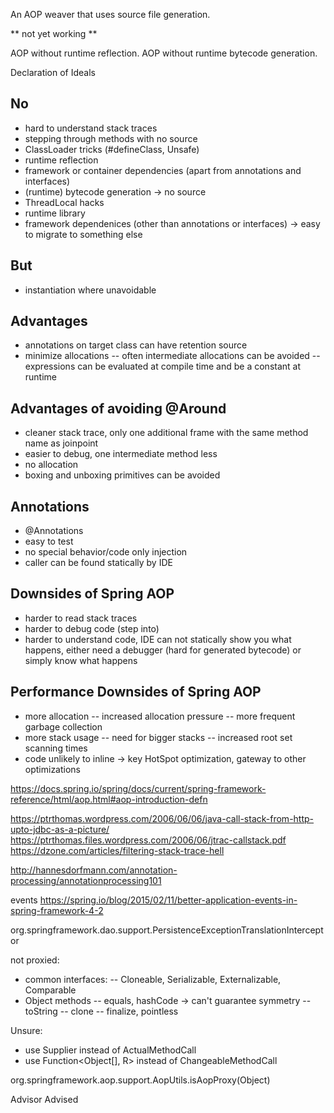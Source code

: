 An AOP weaver that uses source file generation.

** not yet working **

AOP without runtime reflection.
AOP without runtime bytecode generation.

Declaration of Ideals

No
--
- hard to understand stack traces
- stepping through methods with no source
- ClassLoader tricks (#defineClass, Unsafe)
- runtime reflection
- framework or container dependencies (apart from annotations and interfaces)
- (runtime) bytecode generation -> no source
- ThreadLocal hacks
- runtime library
- framework dependenices (other than annotations or interfaces) -> easy to migrate to something else

But
--
- instantiation where unavoidable

Advantages
----------
- annotations on target class can have retention source
- minimize allocations
-- often intermediate allocations can be avoided
-- expressions can be evaluated at compile time and be a constant at runtime

Advantages of avoiding @Around
-------------------------------
- cleaner stack trace, only one additional frame with the same method name as joinpoint
- easier to debug, one intermediate method less
- no allocation
- boxing and unboxing primitives can be avoided

Annotations
-----------
- @Annotations
- easy to test
- no special behavior/code only injection
- caller can be found statically by IDE

Downsides of Spring AOP
-----------------------
- harder to read stack traces
- harder to debug code (step into)
- harder to understand code, IDE can not statically show you what happens, either need a debugger (hard for generated bytecode) or simply know what happens

Performance Downsides of Spring AOP
-----------------------------------
- more allocation
-- increased allocation pressure
-- more frequent garbage collection
- more stack usage
-- need for bigger stacks
-- increased root set scanning times
- code unlikely to inline -> key HotSpot optimization, gateway to other optimizations



https://docs.spring.io/spring/docs/current/spring-framework-reference/html/aop.html#aop-introduction-defn

https://ptrthomas.wordpress.com/2006/06/06/java-call-stack-from-http-upto-jdbc-as-a-picture/
https://ptrthomas.files.wordpress.com/2006/06/jtrac-callstack.pdf
https://dzone.com/articles/filtering-stack-trace-hell

http://hannesdorfmann.com/annotation-processing/annotationprocessing101

events
https://spring.io/blog/2015/02/11/better-application-events-in-spring-framework-4-2

org.springframework.dao.support.PersistenceExceptionTranslationInterceptor

not proxied:
- common interfaces:
-- Cloneable, Serializable, Externalizable, Comparable
- Object methods
-- equals, hashCode -> can't guarantee symmetry
-- toString
-- clone
-- finalize, pointless

Unsure:
- use Supplier instead of ActualMethodCall
- use Function<Object[], R> instead of ChangeableMethodCall

org.springframework.aop.support.AopUtils.isAopProxy(Object)

Advisor
Advised

